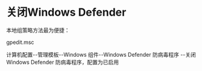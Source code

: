 # 关闭Windows Defender

本地组策略方法最为便捷：

gpedit.msc

计算机配置--管理模板--Windows 组件--Windows Defender 防病毒程序
--关闭 Windows Defender 防病毒程序，配置为已启用

